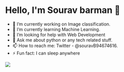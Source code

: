    # Hello, I'm Sourav barman 👋

- 🔭 I’m currently working on Image classification.
- 🌱 I’m currently learning Machine Learning.
- 🤔 I’m looking for help with Web Development
- 💬 Ask me about python or any tech related stuff.
- 📫 How to reach me: Twitter - @souravB94674616.
- ⚡ Fun fact: I can sleep anywhere

<img src="https://github-readme-stats.vercel.app/api?username=SouravBarman001&&show_icons=true&title_color=#1B0A2A&icon_color=#2E2E2E&text_color=#2E2E2E&bg_color=#848484">

